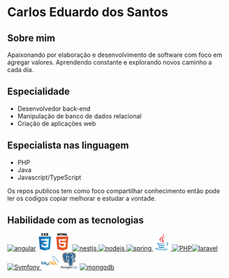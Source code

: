 # Carlos Eduardo dos Santos

## Sobre mim
<p>
 Apaixonando por elaboração e desenvolvimento de software com foco em agregar valores. Aprendendo constante e explorando novos caminho a cada dia. 
</p>
 
 ## Especialidade

- Desenvolvedor back-end 
- Manipulação de banco de dados relacional
- Criação de aplicações web
  
## Especialista nas linguagem

- PHP
- Java
- Javascript/TypeScript

<p> Os repos publicos tem como foco compartilhar conhecimento então pode ler os codigos copiar melhorar e estudar a vontade.</p>

## Habilidade com as tecnologias
 <p align="left"> <a href="https://angular.io" target="_blank" rel="noreferrer"><img src="https://angular.io/assets/images/logos/angular/angular.svg" alt="angular" width="40" height="40"/></a><a href="https://www.w3c.br/" target="_blank" rel="noreferrer"><img src="https://raw.githubusercontent.com/devicons/devicon/master/icons/css3/css3-original-wordmark.svg" alt="css3" width="40" height="40"/></a><a href="https://www.w3.org/html/" target="_blank" rel="noreferrer"><img src="https://raw.githubusercontent.com/devicons/devicon/master/icons/html5/html5-original-wordmark.svg" alt="html5" width="40" height="40"/></a> <a href="https://www.nestjs.com" target="_blank" rel="noreferrer"> <img src="https://www.vectorlogo.zone/logos/nestjs/nestjs-icon.svg" alt="nestjs" width="40" height="40"/></a><a href="https://nodejs.org/en" target="_blank" rel="noreferrer"> <img src="https://www.vectorlogo.zone/logos/nodejs/nodejs-icon.svg" alt="nodejs" width="40" height="40"/></a><a href="https://spring.io/" target="_blank" rel="noreferrer"> <img src="https://www.vectorlogo.zone/logos/springio/springio-icon.svg" alt="spring" width="40" height="40"/> </a><a href="https://www.java.com" target="_blank" rel="noreferrer"> <img src="https://raw.githubusercontent.com/devicons/devicon/master/icons/java/java-original.svg" alt="Java"  width="40" height="40"/></a><a href="https://www.php.net" target="_blank" rel="noreferrer"> <img src="https://www.vectorlogo.zone/logos/php/php-icon.svg" alt="PHP" width="40" height="40"/></a><a href="https://www.laravel.com/" target="_blank" rel="noreferrer"><img src="https://www.vectorlogo.zone/logos/laravel/laravel-icon.svg" alt="laravel" width="40" height="40"/></a>   <a href="https://symfony.com/" target="_blank" rel="noreferrer"><img src="https://www.vectorlogo.zone/logos/symfony/symfony-icon.svg" alt="Symfony" width="40" height="40"/></a><a href="https://www.mysql.com/" target="_blank" rel="noreferrer"> <img src="https://raw.githubusercontent.com/devicons/devicon/master/icons/mysql/mysql-original-wordmark.svg" alt="mysql" width="40" height="40"/></a> <a href="https://www.postgresql.org" target="_blank" rel="noreferrer"> <img src="https://raw.githubusercontent.com/devicons/devicon/master/icons/postgresql/postgresql-original-wordmark.svg" alt="postgresql" width="40" height="40"/></a> <a href="https://www.mongodb.com" target="_blank" rel="noreferrer"><img src="https://www.vectorlogo.zone/logos/mongodb/mongodb-icon.svg" alt="mongodb" width="40" height="40"/></a>  </p>
